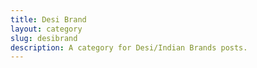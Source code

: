 ```yaml
---
title: Desi Brand
layout: category
slug: desibrand
description: A category for Desi/Indian Brands posts.
---
```


